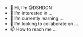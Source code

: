 - 👋 Hi, I’m @DSHDON
- 👀 I’m interested in ...
- 🌱 I’m currently learning ...
- 💞️ I’m looking to collaborate on ...
- 📫 How to reach me ...

<!---
DSHDON/DSHDON is a ✨ special ✨ repository because its `README.md` (this file) appears on your GitHub profile.
You can click the Preview link to take a look at your changes.
--->
